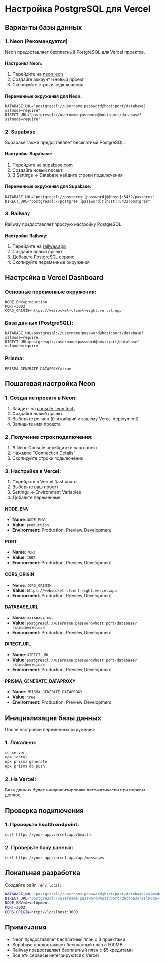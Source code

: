 # Настройка PostgreSQL для Vercel

## Варианты базы данных

### 1. Neon (Рекомендуется)

Neon предоставляет бесплатный PostgreSQL для Vercel проектов.

#### Настройка Neon:

1. Перейдите на [neon.tech](https://neon.tech)
2. Создайте аккаунт и новый проект
3. Скопируйте строки подключения

#### Переменные окружения для Neon:

```
DATABASE_URL="postgresql://username:password@host:port/database?sslmode=require"
DIRECT_URL="postgresql://username:password@host:port/database?sslmode=require"
```

### 2. Supabase

Supabase также предоставляет бесплатный PostgreSQL.

#### Настройка Supabase:

1. Перейдите на [supabase.com](https://supabase.com)
2. Создайте новый проект
3. В Settings → Database найдите строки подключения

#### Переменные окружения для Supabase:

```
DATABASE_URL="postgresql://postgres:[password]@[host]:5432/postgres"
DIRECT_URL="postgresql://postgres:[password]@[host]:5432/postgres"
```

### 3. Railway

Railway предоставляет простую настройку PostgreSQL.

#### Настройка Railway:

1. Перейдите на [railway.app](https://railway.app)
2. Создайте новый проект
3. Добавьте PostgreSQL сервис
4. Скопируйте переменные окружения

## Настройка в Vercel Dashboard

### Основные переменные окружения:

```
NODE_ENV=production
PORT=3002
CORS_ORIGIN=https://websocket-client-eight.vercel.app
```

### База данных (PostgreSQL):

```
DATABASE_URL=postgresql://username:password@host:port/database?sslmode=require
DIRECT_URL=postgresql://username:password@host:port/database?sslmode=require
```

### Prisma:

```
PRISMA_GENERATE_DATAPROXY=true
```

## Пошаговая настройка Neon

### 1. Создание проекта в Neon:

1. Зайдите на [console.neon.tech](https://console.neon.tech)
2. Создайте новый проект
3. Выберите регион (ближайший к вашему Vercel deployment)
4. Запишите имя проекта

### 2. Получение строк подключения:

1. В Neon Console перейдите в ваш проект
2. Нажмите "Connection Details"
3. Скопируйте строки подключения

### 3. Настройка в Vercel:

1. Перейдите в Vercel Dashboard
2. Выберите ваш проект
3. Settings → Environment Variables
4. Добавьте переменные:

#### NODE_ENV

- **Name**: `NODE_ENV`
- **Value**: `production`
- **Environment**: Production, Preview, Development

#### PORT

- **Name**: `PORT`
- **Value**: `3002`
- **Environment**: Production, Preview, Development

#### CORS_ORIGIN

- **Name**: `CORS_ORIGIN`
- **Value**: `https://websocket-client-eight.vercel.app`
- **Environment**: Production, Preview, Development

#### DATABASE_URL

- **Name**: `DATABASE_URL`
- **Value**: `postgresql://username:password@host:port/database?sslmode=require`
- **Environment**: Production, Preview, Development

#### DIRECT_URL

- **Name**: `DIRECT_URL`
- **Value**: `postgresql://username:password@host:port/database?sslmode=require`
- **Environment**: Production, Preview, Development

#### PRISMA_GENERATE_DATAPROXY

- **Name**: `PRISMA_GENERATE_DATAPROXY`
- **Value**: `true`
- **Environment**: Production, Preview, Development

## Инициализация базы данных

После настройки переменных окружения:

### 1. Локально:

```bash
cd server
npm install
npx prisma generate
npx prisma db push
```

### 2. На Vercel:

База данных будет инициализирована автоматически при первом деплое.

## Проверка подключения

### 1. Проверьте health endpoint:

```bash
curl https://your-app.vercel.app/health
```

### 2. Проверьте базу данных:

```bash
curl https://your-app.vercel.app/api/messages
```

## Локальная разработка

Создайте файл `.env.local`:

```bash
DATABASE_URL="postgresql://username:password@host:port/database?sslmode=require"
DIRECT_URL="postgresql://username:password@host:port/database?sslmode=require"
NODE_ENV=development
PORT=3002
CORS_ORIGIN=http://localhost:3000
```

## Примечания

- Neon предоставляет бесплатный план с 3 проектами
- Supabase предоставляет бесплатный план с 500MB
- Railway предоставляет бесплатный план с $5 кредитами
- Все эти сервисы интегрируются с Vercel
